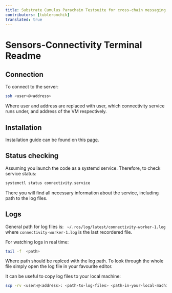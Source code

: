 ```yaml
---
title: Substrate Cumulus Parachain Testsuite for cross-chain messaging 
contributors: [tubleronchik] 
translated: true 
---
```


# Sensors-Connectivity Terminal Readme

## Connection

To connect to the server:

```bash
ssh <user>@<address>
```
Where user and address are replaced with user, which connectivity service runs under, and address of the VM respectively.

## Installation

Installation guide can be found on this [page](https://wiki.robonomics.network/docs/en/sensors-connectivity-on-aira/).


## Status checking 

Assuming you launch the code as a systemd service. Therefore, to check service status:

```bash
systemctl status connectivity.service
```
There you will find all necessary information about the service, including path to the log files.

## Logs

General path for log files is: ` ~/.ros/log/latest/connectivity-worker-1.log` where `connectivity-worker-1.log` is the last recordered file.

For watching logs in real time:
```bash
tail -f  <path>
```
Where path should be replced with the log path. To look through the whole file simply open the log file in your favourite editor.

It can be useful to copy log files to your local machine:

```bash
scp -rv <user>@<address>: <path-to-log-files> <path-in-your-local-machine>
```